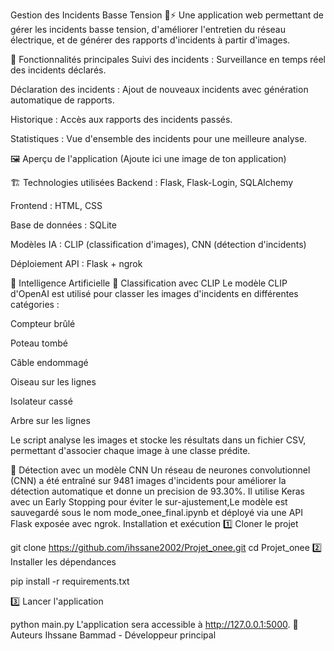 Gestion des Incidents Basse Tension 🚧⚡
Une application web permettant de gérer les incidents basse tension, d'améliorer l'entretien du réseau électrique, et de générer des rapports d'incidents à partir d'images.

📌 Fonctionnalités principales
Suivi des incidents : Surveillance en temps réel des incidents déclarés.

Déclaration des incidents : Ajout de nouveaux incidents avec génération automatique de rapports.

Historique : Accès aux rapports des incidents passés.

Statistiques : Vue d'ensemble des incidents pour une meilleure analyse.

🖼️ Aperçu de l'application
(Ajoute ici une image de ton application)

🏗️ Technologies utilisées
Backend : Flask, Flask-Login, SQLAlchemy

Frontend : HTML, CSS

Base de données : SQLite 

Modèles IA : CLIP (classification d'images), CNN (détection d'incidents)

Déploiement API : Flask + ngrok

🤖 Intelligence Artificielle
🔹 Classification avec CLIP
Le modèle CLIP d'OpenAI est utilisé pour classer les images d'incidents en différentes catégories :

Compteur brûlé

Poteau tombé

Câble endommagé

Oiseau sur les lignes

Isolateur cassé

Arbre sur les lignes

Le script analyse les images et stocke les résultats dans un fichier CSV, permettant d'associer chaque image à une classe prédite.

🔹 Détection avec un modèle CNN
Un réseau de neurones convolutionnel (CNN) a été entraîné sur 9481 images d'incidents pour améliorer la détection automatique et donne un precision de 93.30%.
Il utilise Keras avec un Early Stopping pour éviter le sur-ajustement,Le modèle est sauvegardé sous le nom mode_onee_final.ipynb et déployé via une API Flask exposée avec ngrok.
 Installation et exécution
1️⃣ Cloner le projet

git clone https://github.com/ihssane2002/Projet_onee.git
cd Projet_onee
2️⃣ Installer les dépendances

pip install -r requirements.txt

3️⃣ Lancer l'application

python main.py
L'application sera accessible à http://127.0.0.1:5000.
📝 Auteurs
Ihssane Bammad - Développeur principal
